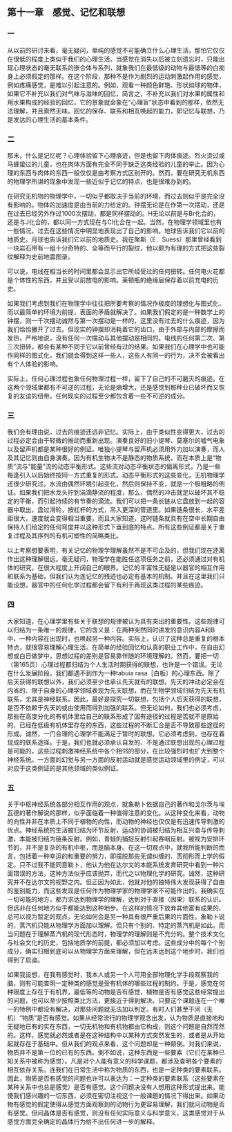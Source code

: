 ## 第十一章　感觉、记忆和联想

### 一

从以前的研讨来看，毫无疑问，单纯的感觉不可能确立什么心理生活，那怕它仅仅在很低的程度上类似于我们的心理生活。当感觉在消失以后被立刻遗忘时，只能出现心理状态的毫无联系的嵌合体与系列，就象我们在最低级的动物与最低等的白痴身上必须假定的那样。在这个阶段，那种不是作为剧烈的运动刺激起作用的感觉，例如疼痛感觉，是难以引起注意的。例如，观看一种颜色鲜艳、形状如球的物体，如果它不补充以我们对气味与滋味的回忆，简言之，不补充以我们对水果的属性和用水果构成的经验的回忆，它的景象就会象在“心理盲”状态中看到的那样，依然无法理解，并且索然无味。回忆的保存、联系和相互唤起的能力，即记忆与联想，乃是发达的心理生活的基本条件。

### 二

那末，什么是记忆呢？心理体验留下心理痕迹，但是也留下肉体痕迹。烈火烫过或马蜂蛰过的儿童，也在肉体方面有完全不同于缺乏这类经验的儿童的举止。因为心理的东西与肉体的东西一般仅仅是由考察方式区别开的。然而，要在研究无机东西的物理学所讲的现象中发现一些近似于记忆的特点，也是很难办到的。

在研究无机物的物理学中，一切似乎都取决于当前的环境，而过去则似乎是完全没有影响的。物体的加速度是由当前的力给定的。钟摆无论是在作第一次摆动，还是在过去已经另外作过1000次摆动，都是同样摆动的。H无论以前是与Br化合的，还是与J化合的，都以同一方式现在与Cl化合在一起。当然，在物理学领域里也有一些情况，过去在这些情况中明显地表现出了自己的影响。地球告诉我们它以前的地质史。月球也告诉我们它以前的地质史。我在聚斯（E．Suess）那里曾经看到一块岩石带有一组十分奇特的、全等而平行的裂纹，他以颇为有理的方式把这些裂纹解释为史前地震图录。

可以说，电线在相当长的时间里都会显示出它所经受过的任何扭转。任何电火花都是个体性的东西，并且受以前放电的影响。莱顿瓶的绝缘层保存着以前充电的历史。

如果我们考虑到我们在物理学中往往把所要考察的情况作极度的理想化与图式化，而以最简单的环境为前提，表面的矛盾就解决了。如果我们假定的是一种数学上的钟摆，则一千次摆动诚然与第一次摆动是一样的，这里没有过去的什么痕迹，因为我们恰恰撇开了过去。但现实的钟摆却消耗着它的齿口，由于外部与内部的摩擦而发热，严格地说，没有任何一次摆动与其他摆动是相同的。电线的任何第二次、第三次扭转，都会有某种不同于它以前曾经有过的结果。如果我们在心理学中也可能作同样的图式化，我们就会得到这样一些人，这些人有同一的行为，决不会被看出有个人体验的影响。

实际上，任何心理过程也象任何物理过程一样，留下了自己的不可磨灭的痕迹。在这两个领域里都有不可逆的过程，无论是熵增大，还是感觉到那种业已破坏而又恢复的友谊的纽带。任何现实的过程至少都包含着一些不可逆的成分。

### 三

我们会有理由说，过去的痕迹还远非记忆。实际上，由于类似性变得更大，过去的过程必定会由于轻微的推动而重新出现。演奏良好的旧小提琴、莫塞尔的嘘气电象以及留声机都是某种很好的例证。唯独小提琴与留声机必须用外力加以演奏，而人及其记忆则由自身演奏。因为有机生物决不是静态的物质系统，而在本质上是“物质”流与“能量”流的动态平衡形式。这些流对动态平衡状态的偏离形式，乃是一些每逢引入以后始终按同一方式重复的形式。动态平衡形式的这些变化，无机物理学还很少研究过。水流由偶然环境引起变化，然后则保持不变，就是一个极粗略的例证。如果我们把水龙头拧到涓滴静流的程度，那么，偶然的冲击就足以破坏其不稳定的平衡，而引起持续的有节奏的滴流。我们可以把一条长链从它盘放到一起的容器中取出，盘过滑轮，按杠杆的方式，吊入更深的管道里。如果链条很长，水平差距很大，速度就会变得相当重要，而且大家知道，这时链条就具有在空中长期自由保持人们给定的任何弯度并以这种形式下垂到底的特点。所有这些例证都是关于重复过程及其序列的有机可塑性的简略类比。

以上考察想要表明，有关记忆的物理学理解虽然不是不可企及的，但我们现在还离作出这种理解很远。毫无疑问，物理学在能胜任这项任务之前，还必须通过对有机体的研究，在很大程度上开阔自己的眼界。记忆的丰富性无疑是以器官的相互作用和联系为基础，但我们认为连记忆的残迹也必定有基本的机制。并且在这里我们只能设想，器官中的任何化学过程都会留下有利于再现这类过程的某些痕迹。

### 四

大家知道，在心理学里有些关于联想的规律被认为具有突出的重要性。这些规律可以归结为一条唯一的规律，它的含义是：在两种突然同时讲发的意识内容A和B中，一种内容在出现时，也唤起另一种内容。实际上，认识了这种总是重复的根本特点，就很容易理解心理生活。在简单的经验回忆和认真的职业工作中，在自由幻想或白日做梦中，思想过程的差别是容易靠伴随的环境理解的。然而，要把一切（第165页）心理过程都归结为个人生活时期获得的联想，也许是一个错误。无论在什么发展阶段，我们都遇不到作为一种tabuia rasa［白板〕的心理东西。除了后天获得的联想以外，我们必须至少也承认先天就有的联想。先天的冲动必定会在内省的、限于自身的心理学领域表现为先天联想，而在生物学领域归结为先天有机联系，尤其是神经联系。因此，最好是探究一切联想，包括个人后天获得的联想，是否不依赖于先天的或由使用而得到加强的联系。但无论如何，我们也必须考虑，那些在高度分化的有机体里给自己的联系形成了固有途径的过程是否就不是原始的、已经在低级有机体里存在的东西，这些过程的不断汇合是否不导致那些途径的形成。诚然，一门合理的心理学不能满足于暂时的联想。它必须考虑到，也存在着现成的联系途径。于是，我们也就必须承认自发的、不是通过联想出现的心理过程是可能的，这些过程刺激神经系统中各个相邻的部分，在比较强烈时也扩大到整个神经系统。一方面的幻觉与另一方面的反射运动就是感觉运动领域里的例证，可以对应于这类例证的是其他领域的类似例证。

### 五

关于中枢神经系统各部分相互作用的观点，就象勒卜依据自己的著作和戈尔茨与埃瓦德的著作解说的那样，似乎面临着一种值得注意的变化。从这种变化来看，动物的向性并非在本质上不同于植物的向性，而动物的神经也仅仅是有迅速传导刺激的优点。神经系统的生活被归结为环节反射，运动的协调被归结为相互兴奋与传导刺激，本能被归结为链条反射。例如，青蛙的捕捉反射引起吞咽反射。被视为安排环节的，并不是复杂的有机中枢，而是脑本身。在这一切观点中，就我所能判断的而言，包括着一种幸运的和重要的努力，即摆脱那些无谓纠缠的、贯彻形而上学的假定。只不过我不能同意勒卜，他认为他在达尔文的本能系统发育研究中看到一种片面错误的方法，这种方法似乎应该抛弃，而代之以物理化学的研究。诚然，这种研究并不在达尔文的视野之内。但正因为如此，他就对他的独特伟大发现获得了自由的鉴别能力，而这些发现是任何作为物理学家的物理学家不可能作出的。我确实在一切可能的地方，都力求达到物理学的理解，达到对于直接（因果）联系的认识。但远非在任何地方似乎都能达到这种地步。在这样的情况下放弃其他富有成果的、总可以视为暂定的观点，无论如何会是另一种具有很严重后果的片面性。象勒卜说的，蒸汽机只能从物理学方面加以理解。但只有个别的、特定的蒸汽机是如此。而当问题在于理解蒸汽机的现代形态时，物理学的理解则是不充分的。整个技术文化与社会文化的历史，包括地质学的前提，都必须加以考虑。这些成分中的每个个别成分，确实归根到底可以从物理学方面来理解，但在远未达到这个地步时，我们也得到了启迪。

如果我设想，在我有感觉时，我本人或另一个人可用全部物理化学手段观察我的脑，则有可能查明一定种类的感觉是受有机体的哪些过程的制约。于是，感觉在何种限度上存在于有机界，最低等的动物是否有感觉，植物是否有感觉这些经常提出的问题，也可以至少按照类比方法，更接近于得到解决。只要这个课题连在一个唯一的特例中都没有解决，对那些问题就无法加以判定。有时人们甚至于问（无机）“物质”是否有感觉。如果从经常流行的物理学观念出发，认为物质是直接地和无疑地已有的实在东西，一切无机物和有机物都由它构成，则这个问题是自然而然的。这样，感觉就必然或者是在这种结构中以某种方式突然发生的，或者是从开始起就存在于基础中。但从我们的观点来看，这个问题却是一种颠倒。对我们来说，物质并不是第一位的已有的东西。倒不如说，这种东西是一些要素（它们在某种已知关系中被称为感觉）。凡是对个人能有意义的科学课题，都涉及查明各个要素的相互依存关系。连我们在日常生活中称为物质的东西，也是一定种类的要素联系。因此，物质是否有感觉的问题也许可以表达为：一定种类的要素联系（这些要素在某种关系中也总是感觉）是否有感觉。这个问题决没有人想用这种形式提出来。能使我们感兴趣的一切东西，必须在密切注视这个一般课题的情况下得出来。如果动物有感觉的假定使得从感觉方面观察到的动物行为更容易理解，我们就问动物是否有感觉。但问晶体是否有感觉，则没有任何实际意义与科学意义，这类感觉对于从感觉方面完全确定的晶体行为给不出任何进一步的解释。